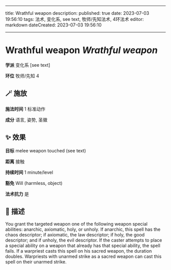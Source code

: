 
---
title: Wrathful weapon
description: 
published: true
date: 2023-07-03 19:56:10
tags: 法术, 变化系, see text, 牧师/先知法术, 4环法术
editor: markdown
dateCreated: 2023-07-03 19:56:10

---

# **Wrathful weapon** *Wrathful weapon*

**学派** 变化系 \[see text\] 

**环位** 牧师/先知 4

## 🪄 施放

**施法时间** 1 标准动作

**成分** 语言, 姿势, 圣徽

## ✨ 效果 

**目标** melee weapon touched (see text) 

**距离** 接触  

**持续时间** 1 minute/level 

**豁免** Will (harmless, object)

**法术抗力** 是

## 📖 描述

You grant the targeted weapon one of the following weapon special abilities: anarchic, axiomatic, holy, or unholy. If anarchic, this spell has the chaos descriptor; if axiomatic, the law descriptor; if holy, the good descriptor; and if unholy, the evil descriptor. If the caster attempts to place a special ability on a weapon that already has that special ability, the spell fails.  If a warpriest casts this spell on his sacred weapon, the duration doubles. Warpriests with unarmed strike as a sacred weapon can cast this spell on their unarmed strike.
    